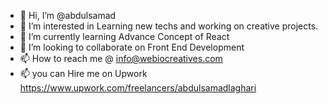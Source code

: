 - 👋 Hi, I’m @abdulsamad
- 👀 I’m interested in Learning new techs and working on creative projects.
- 🌱 I’m currently learning Advance Concept of React
- 💞️ I’m looking to collaborate on Front End Development
- 📫 How to reach me @ info@webiocreatives.com
- 📫 you can Hire me on Upwork https://www.upwork.com/freelancers/abdulsamadlaghari


<!---
abdulsamad2/abdulsamad2 is a ✨ special ✨ repository because its `README.md` (this file) appears on your GitHub profile.
You can click the Preview link to take a look at your changes.
--->
